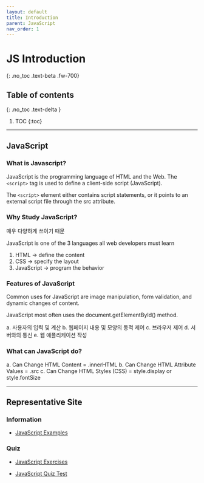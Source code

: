 ```yaml
---
layout: default
title: Introduction
parent: JavaScript
nav_order: 1
---
```


# JS Introduction
{: .no_toc .text-beta .fw-700}

## Table of contents
{: .no_toc .text-delta }

1. TOC
{:toc}

---

## JavaScript

### What is Javascript?

JavaScript is the programming language of HTML and the Web.
The `<script>` tag is used to define a client-side script (JavaScript).

The `<script>` element either contains script statements, or it points to an external script file through the src attribute.

### Why Study JavaScript?

매우 다양하게 쓰이기 때문
 
JavaScript is one of the 3 languages all web developers must learn

   1. HTML → define the content
   2. CSS → specify the layout
   3. JavaScript →  program the behavior

### Features of JavaScript

Common uses for JavaScript are image manipulation, form validation, and dynamic changes of content.

JavaScript most often uses the document.getElementById() method.
 
a. 사용자의 입력 및 계산
b. 웹페이지 내용 및 모양의 동적 제어
c. 브라우저 제어
d. 서버와의 통신
e. 웹 애플리케이션 작성

### What can JavaScript do?

a. Can Change HTML Content = .innerHTML
b. Can Change HTML Attribute Values = .src
c. Can Change HTML Styles (CSS) = style.display or style.fontSize

---

## Representative Site

### Information

* [JavaScript Examples](https://www.w3schools.com/js/js_examples.asp)

### Quiz

* [JavaScript Exercises](https://www.w3schools.com/js/exercise_js.asp?filename=exercise_js_variables1)

* [JavaScript Quiz Test](https://www.w3schools.com/quiztest/quiztest.asp?qtest=JavaScript)
